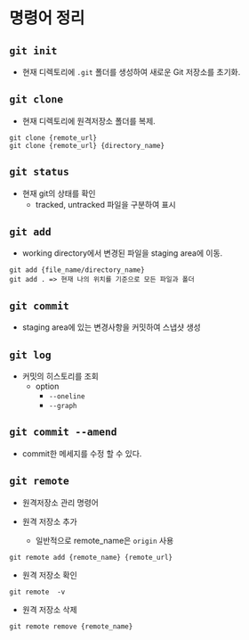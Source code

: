 # 명령어 정리

## `git init`
- 현재 디렉토리에 `.git` 폴더를 생성하여 새로운 Git 저장소를 초기화.

## `git clone`
- 현재 디렉토리에 원격저장소 폴더를 복제.

```
git clone {remote_url}
git clone {remote_url} {directory_name}
```

## `git status`
- 현재 git의 상태를 확인
    - tracked, untracked 파일을 구분하여 표시

## `git add`
- working directory에서 변경된 파일을 staging area에 이동.

```
git add {file_name/directory_name}
git add . => 현재 나의 위치를 기준으로 모든 파일과 폴더
```

## `git commit`
- staging area에 있는 변경사항을 커밋하여 스냅샷 생성

## `git log`
- 커밋의 히스토리를 조회
    - option
        - `--oneline`
        - `--graph`

## `git commit --amend`
- commit한 메세지를 수정 할 수 있다.

## `git remote`
- 원격저장소 관리 명령어

- 원격 저장소 추가
    - 일반적으로 remote_name은 `origin` 사용
```
git remote add {remote_name} {remote_url}
```

- 원격 저장소 확인
```
git remote  -v
```

- 원격 저장소 삭제
``` 
git remote remove {remote_name}
```